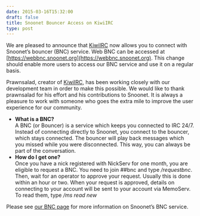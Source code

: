 ```yaml
--- 
date: 2015-03-16T15:32:00
draft: false
title: Snoonet Bouncer Access on KiwiIRC
type: post
---
```


We are pleased to announce that [KiwiIRC](https://kiwiirc.com/) now allows you to connect with Snoonet’s bouncer (BNC) service.  Web BNC can be accessed at [https://webbnc.snoonet.org](https://webbnc.snoonet.org).  This change should enable more users to access our BNC service and use it on a regular basis.  

Prawnsalad, creator of [KiwiIRC](https://kiwiirc.com/), has been working closely with our development team in order to make this possible.  We would like to thank prawnsalad for his effort and his contributions to Snoonet.  It is always a pleasure to work with someone who goes the extra mile to improve the user experience for our community.

- **What is a BNC?**  
    A BNC (or Bouncer) is a service which keeps you connected to IRC 24/7. Instead of connecting directly to Snoonet, you connect to the bouncer, which stays connected. The bouncer will play back messages which you missed while you were disconnected. This way, you can always be part of the conversation.
- **How do I get one?**  
    Once you have a nick registered with NickServ for one month, you are eligible to request a BNC. You need to join ##bnc and type */requestbnc*. Then, wait for an operator to approve your request. Usually this is done within an hour or two. When your request is approved, details on connecting to your account will be sent to your account via MemoServ. To read them, type */ms read new*

Please see [our BNC page](https://www.snoonet.org/bnc) for more information on Snoonet’s BNC service.